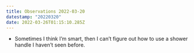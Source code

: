 ```yaml
---
title: Observations 2022-03-20
datestamp: "20220320"
date: 2022-03-26T01:15:10.285Z
---
```

- Sometimes I think I’m smart, then I can’t figure out how to use a shower handle I haven’t seen before.